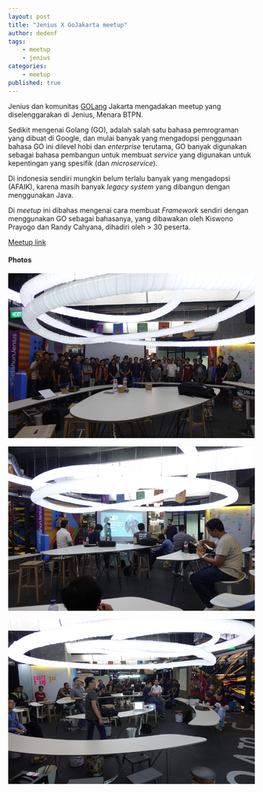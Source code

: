 ```yaml
---
layout: post
title: "Jenius X GoJakarta meetup"
author: dedenf
tags:
    - meetup
    - jenius
categories:
    - meetup
published: true
---
```


Jenius dan komunitas [GOLang](https://golang.org) Jakarta mengadakan meetup yang diselenggarakan di Jenius, Menara BTPN.

Sedikit mengenai Golang (GO), adalah salah satu bahasa pemrograman yang dibuat di Google, dan mulai banyak yang mengadopsi penggunaan bahasa GO ini dilevel hobi dan _enterprise_ terutama, GO banyak digunakan sebagai bahasa pembangun untuk membuat _service_ yang digunakan untuk kepentingan yang spesifik (dan _microservice_).

Di indonesia sendiri mungkin belum terlalu banyak yang mengadopsi (AFAIK), karena masih banyak _legacy system_ yang dibangun dengan menggunakan Java.

<!-- more -->

Di _meetup_ ini dibahas mengenai cara membuat _Framework_ sendiri dengan menggunakan GO sebagai bahasanya, yang dibawakan oleh Kiswono Prayogo dan Randy Cahyana, dihadiri oleh > 30 peserta.

[Meetup link](https://www.meetup.com/preview/GoJakarta/events/242664379)

#### Photos
![](/images/posts/gojakarta/01.JPG)

![](/images/posts/gojakarta/02.JPG)

![](/images/posts/gojakarta/03.JPG)
